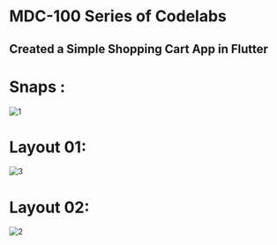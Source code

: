 # MDC-100 Series of Codelabs

## Created a  Simple Shopping Cart App in Flutter

# Snaps :

![1](https://user-images.githubusercontent.com/79744131/152601857-3920b961-4545-4fb9-9093-250b1609fc88.JPG)

# Layout 01: 
![3](https://user-images.githubusercontent.com/79744131/152604273-c69ea4f7-9b22-480d-8607-759f3c301f09.JPG)

# Layout 02: 
![2](https://user-images.githubusercontent.com/79744131/152601856-8bc19290-6904-46fb-9151-23dd77a0b91c.JPG)

 
